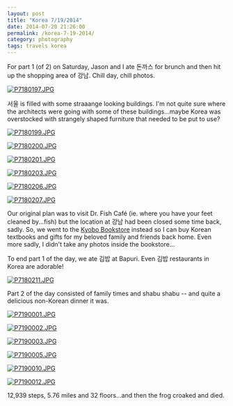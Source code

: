 ```yaml
---
layout: post
title: "Korea 7/19/2014"
date: 2014-07-20 21:26:00
permalink: /korea-7-19-2014/
category: photography
tags: travels korea
---
```

For part 1 (of 2) on Saturday, Jason and I ate 돈까스 for brunch and then hit up the shopping area of 강남. Chill day, chill photos.

[![P7180197.JPG](https://d23f6h5jpj26xu.cloudfront.net/x2wbp6i0pe2g_small.jpg)](http://img.svbtle.com/x2wbp6i0pe2g.jpg)

서울 is filled with some straaange looking buildings. I'm not quite sure where the architects were going with some of these buildings...maybe Korea was overstocked with strangely shaped furniture that needed to be put to use?

[![P7180199.JPG](https://d23f6h5jpj26xu.cloudfront.net/hccia6fznsrouw_small.jpg)](http://img.svbtle.com/hccia6fznsrouw.jpg)

[![P7180200.JPG](https://d23f6h5jpj26xu.cloudfront.net/r2tzluogibb1gg_small.jpg)](http://img.svbtle.com/r2tzluogibb1gg.jpg)

[![P7180201.JPG](https://d23f6h5jpj26xu.cloudfront.net/2qeh7naenrtha_small.jpg)](http://img.svbtle.com/2qeh7naenrtha.jpg)

[![P7180203.JPG](https://d23f6h5jpj26xu.cloudfront.net/arpgvpxx3wpzq_small.jpg)](http://img.svbtle.com/arpgvpxx3wpzq.jpg)

[![P7180206.JPG](https://d23f6h5jpj26xu.cloudfront.net/i0r06gsz6eibqg_small.jpg)](http://img.svbtle.com/i0r06gsz6eibqg.jpg)

[![P7180207.JPG](https://d23f6h5jpj26xu.cloudfront.net/gxyrrpk7dvlffw_small.jpg)](http://img.svbtle.com/gxyrrpk7dvlffw.jpg)

Our original plan was to visit Dr. Fish Café (ie. where you have your feet cleaned by...fish) but the location at 강남 had been closed some time back, sadly. So, we went to the [Kyobo Bookstore](http://english.visitkorea.or.kr/enu/SI/SI_EN_3_1_1_1.jsp?cid=268095) instead so I can buy Korean textbooks and gifts for my beloved family and friends back home. Even more sadly, I didn't take any photos inside the bookstore...

To end part 1 of the day, we ate 김밥 at Bapuri. Even 김밥 restaurants in Korea are adorable!

[![P7180211.JPG](https://d23f6h5jpj26xu.cloudfront.net/bu1qp34wvkpmla_small.jpg)](http://img.svbtle.com/bu1qp34wvkpmla.jpg)

Part 2 of the day consisted of family times and shabu shabu -- and quite a delicious non-Korean dinner it was.

[![P7190001.JPG](https://d23f6h5jpj26xu.cloudfront.net/c8onjfg9voma_small.jpg)](http://img.svbtle.com/c8onjfg9voma.jpg)

[![P7190002.JPG](https://d23f6h5jpj26xu.cloudfront.net/asleciw2uxmwrq_small.jpg)](http://img.svbtle.com/asleciw2uxmwrq.jpg)

[![P7190003.JPG](https://d23f6h5jpj26xu.cloudfront.net/hi1bqwy6ishawa_small.jpg)](http://img.svbtle.com/hi1bqwy6ishawa.jpg)

[![P7190005.JPG](https://d23f6h5jpj26xu.cloudfront.net/rqpoz8n4b8paka_small.jpg)](http://img.svbtle.com/rqpoz8n4b8paka.jpg)

[![P7190010.JPG](https://d23f6h5jpj26xu.cloudfront.net/2rmvvox8op6k5w_small.jpg)](http://img.svbtle.com/2rmvvox8op6k5w.jpg)

[![P7190012.JPG](https://d23f6h5jpj26xu.cloudfront.net/je8phobubef8w_small.jpg)](http://img.svbtle.com/je8phobubef8w.jpg)

12,939 steps, 5.76 miles and 32 floors...and then the frog croaked and died.
